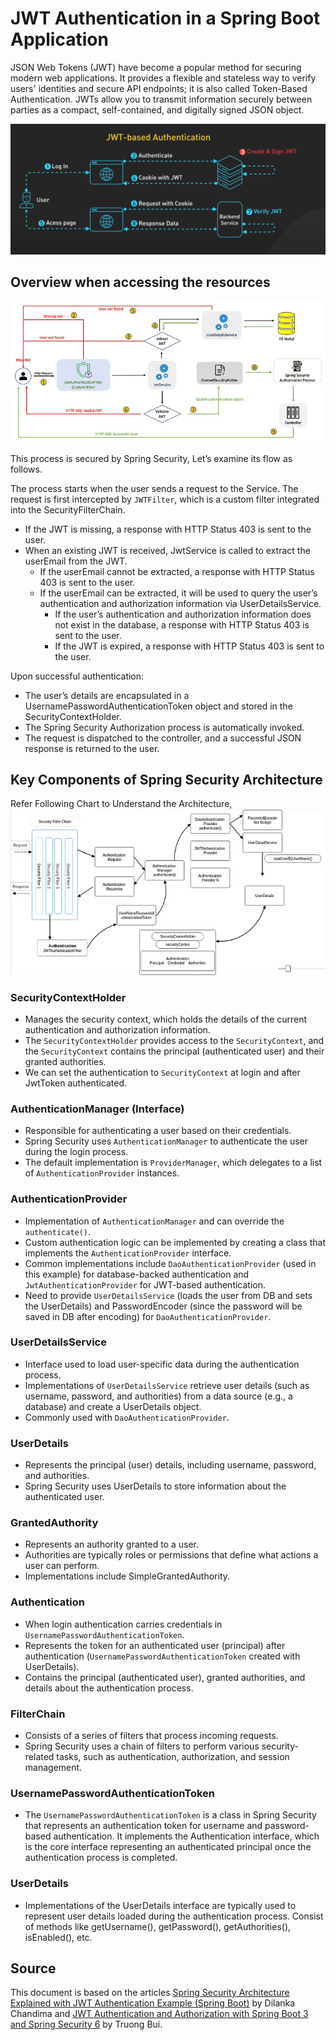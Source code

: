 # JWT Authentication in a Spring Boot Application

JSON Web Tokens (JWT) have become a popular method for securing modern web applications. It provides a flexible and stateless way to verify users' identities and secure API endpoints; it is also called Token-Based Authentication. JWTs allow you to transmit information securely between parties as a compact, self-contained, and digitally signed JSON object.  

![ER Diagram](/statics/Images/jwt.png)

## Overview when accessing the resources

![JWT overall flow](/statics/Images/JWT-overall.webp)

This process is secured by Spring Security, Let’s examine its flow as follows.

 The process starts when the user sends a request to the Service. The request is first intercepted by `JWTFilter`, which is a custom filter integrated into the SecurityFilterChain.
 
 - If the JWT is missing, a response with HTTP Status 403 is sent to the user.
 - When an existing JWT is received, JwtService is called to extract the userEmail from the JWT.
   - If the userEmail cannot be extracted, a response with HTTP Status 403 is sent to the user.
   - If the userEmail can be extracted, it will be used to query the user’s authentication and authorization information via UserDetailsService.
     - If the user’s authentication and authorization information does not exist in the database, a response with HTTP Status 403 is sent to the user.
     - If the JWT is expired, a response with HTTP Status 403 is sent to the user.
 
 Upon successful authentication:
 - The user’s details are encapsulated in a UsernamePasswordAuthenticationToken object and stored in the SecurityContextHolder.
 - The Spring Security Authorization process is automatically invoked.
 - The request is dispatched to the controller, and a successful JSON response is returned to the user.
 

## Key Components of Spring Security Architecture

Refer Following Chart to Understand the Architecture,
![JWT Architecture](/statics/Images/jwt-archi.webp)


### SecurityContextHolder
 * Manages the security context, which holds the details of the current authentication and authorization information.
 * The `SecurityContextHolder` provides access to the `SecurityContext`, and the `SecurityContext` contains the principal (authenticated user) and their granted authorities.
 * We can set the authentication to `SecurityContext` at login and after JwtToken authenticated.

### AuthenticationManager (Interface)
 * Responsible for authenticating a user based on their credentials.
 * Spring Security uses `AuthenticationManager` to authenticate the user during the login process.
 * The default implementation is `ProviderManager`, which delegates to a list of `AuthenticationProvider` instances.
 
### AuthenticationProvider
 * Implementation of `AuthenticationManager` and can override the `authenticate()`.
 * Custom authentication logic can be implemented by creating a class that implements the `AuthenticationProvider` interface.
 * Common implementations include `DaoAuthenticationProvider` (used in this example) for database-backed authentication and `JwtAuthenticationProvider` for JWT-based authentication.
 * Need to provide `UserDetailsService` (loads the user from DB and sets the UserDetails) and PasswordEncoder (since the password will be saved in DB after encoding) for `DaoAuthenticationProvider`.
 
### UserDetailsService
 * Interface used to load user-specific data during the authentication process.
 * Implementations of `UserDetailsService` retrieve user details (such as username, password, and authorities) from a data source (e.g., a database) and create a UserDetails object.
 * Commonly used with `DaoAuthenticationProvider`.
 
### UserDetails
 * Represents the principal (user) details, including username, password, and authorities.
 * Spring Security uses UserDetails to store information about the authenticated user.
 
### GrantedAuthority
 * Represents an authority granted to a user.
 * Authorities are typically roles or permissions that define what actions a user can perform.
 * Implementations include SimpleGrantedAuthority.
 
### Authentication
 * When login authentication carries credentials in `UsernamePasswordAuthenticationToken`.
 * Represents the token for an authenticated user (principal) after authentication (`UsernamePasswordAuthenticationToken` created with UserDetails).
 * Contains the principal (authenticated user), granted authorities, and details about the authentication process.
 
### FilterChain
 * Consists of a series of filters that process incoming requests.
 * Spring Security uses a chain of filters to perform various security-related tasks, such as authentication, authorization, and session management.
 
### UsernamePasswordAuthenticationToken
 * The `UsernamePasswordAuthenticationToken` is a class in Spring Security that represents an authentication token for username and password-based authentication. It implements the Authentication interface, which is the core interface representing an authenticated principal once the authentication process is completed.
 
### UserDetails
 * Implementations of the UserDetails interface are typically used to represent user details loaded during the authentication process. Consist of methods like getUsername(), getPassword(), getAuthorities(), isEnabled(), etc.
 
## Source

This document is based on the articles [Spring Security Architecture Explained with JWT Authentication Example (Spring Boot)](https://medium.com/@dilankacm/spring-security-architecture-explained-with-jwt-authentication-example-spring-boot-5cc583a9aeac) by Dilanka Chandima and [JWT Authentication and Authorization with Spring Boot 3 and Spring Security 6](https://medium.com/@truongbui95/jwt-authentication-and-authorization-with-spring-boot-3-and-spring-security-6-2f90f9337421) by Truong Bui.

